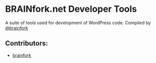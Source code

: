 # BRAINfork.net Developer Tools

A suite of tools used for development of WordPress code. Compiled by [@brainfork](https://github.com/brainfork)

## Contributors: 
- [brainfork](https://profiles.wordpress.org/brainfork)
